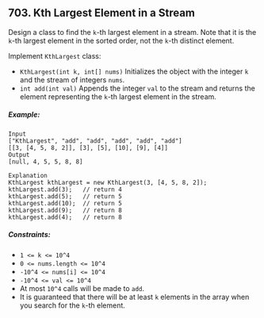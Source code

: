 ## 703. Kth Largest Element in a Stream

Design a class to find the ```k```-th largest element in a stream. Note that it is the ```k```-th largest element in the sorted order, not the ```k```-th distinct element.

Implement ```KthLargest``` class:

* ```KthLargest(int k, int[] nums)``` Initializes the object with the integer ```k``` and the stream of integers ```nums```.
* ```int add(int val)``` Appends the integer ```val``` to the stream and returns the element representing the ```k```-th largest element in the stream.

##### Example:
```
Input
["KthLargest", "add", "add", "add", "add", "add"]
[[3, [4, 5, 8, 2]], [3], [5], [10], [9], [4]]
Output
[null, 4, 5, 5, 8, 8]

Explanation
KthLargest kthLargest = new KthLargest(3, [4, 5, 8, 2]);
kthLargest.add(3);   // return 4
kthLargest.add(5);   // return 5
kthLargest.add(10);  // return 5
kthLargest.add(9);   // return 8
kthLargest.add(4);   // return 8
```

##### Constraints:

* ```1 <= k <= 10^4```
* ```0 <= nums.length <= 10^4```
* ```-10^4 <= nums[i] <= 10^4```
* ```-10^4 <= val <= 10^4```
* At most ```10^4``` calls will be made to ```add```.
* It is guaranteed that there will be at least ```k``` elements in the array when you search for the ```k```-th element.